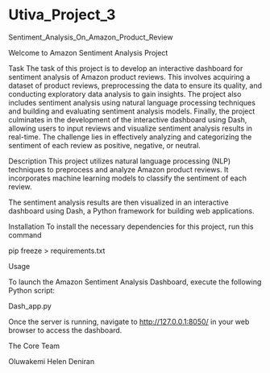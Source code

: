 # Utiva_Project_3
Sentiment_Analysis_On_Amazon_Product_Review

Welcome to Amazon Sentiment Analysis Project

Task
The task of this project is to develop an interactive dashboard for sentiment analysis of Amazon product reviews. This involves acquiring a dataset of product reviews, preprocessing the data to ensure its quality, and conducting exploratory data analysis to gain insights. The project also includes sentiment analysis using natural language processing techniques and building and evaluating sentiment analysis models. Finally, the project culminates in the development of the interactive dashboard using Dash, allowing users to input reviews and visualize sentiment analysis results in real-time.
The challenge lies in effectively analyzing and categorizing the sentiment of each review as positive, negative, or neutral.

Description
This project utilizes natural language processing (NLP) techniques to preprocess and analyze Amazon product reviews. It incorporates machine learning models to classify the sentiment of each review.

The sentiment analysis results are then visualized in an interactive dashboard using Dash, a Python framework for building web applications.

Installation
To install the necessary dependencies for this project, run this command

pip freeze > requirements.txt


Usage

To launch the Amazon Sentiment Analysis Dashboard, execute the following Python script:

Dash_app.py

Once the server is running, navigate to http://127.0.0.1:8050/ in your web browser to access the dashboard.

The Core Team

Oluwakemi Helen Deniran







